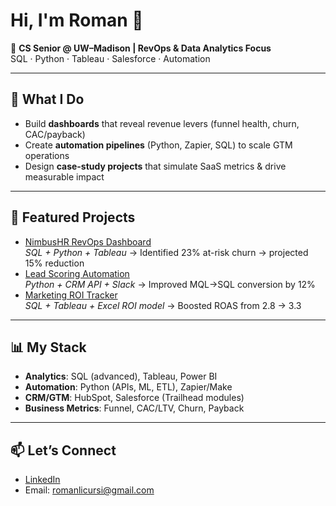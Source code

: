 # Hi, I'm Roman 👋  

🎯 **CS Senior @ UW–Madison | RevOps & Data Analytics Focus**  
SQL · Python · Tableau · Salesforce · Automation  

---

## 🚀 What I Do
- Build **dashboards** that reveal revenue levers (funnel health, churn, CAC/payback)  
- Create **automation pipelines** (Python, Zapier, SQL) to scale GTM operations  
- Design **case-study projects** that simulate SaaS metrics & drive measurable impact  

---

## 📂 Featured Projects
- [NimbusHR RevOps Dashboard](https://github.com/romanlicursi/nimbushr-revops-dashboard)  
   *SQL + Python + Tableau* → Identified 23% at-risk churn → projected 15% reduction  
- [Lead Scoring Automation](https://github.com/romanlicursi/lead-scoring-automation)  
   *Python + CRM API + Slack* → Improved MQL→SQL conversion by 12%  
- [Marketing ROI Tracker](#)  
   *SQL + Tableau + Excel ROI model* → Boosted ROAS from 2.8 → 3.3  

---

## 📊 My Stack
- **Analytics**: SQL (advanced), Tableau, Power BI  
- **Automation**: Python (APIs, ML, ETL), Zapier/Make  
- **CRM/GTM**: HubSpot, Salesforce (Trailhead modules)  
- **Business Metrics**: Funnel, CAC/LTV, Churn, Payback  

---

## 📫 Let’s Connect
- [LinkedIn](https://linkedin.com/in/romanlicursi)  
- Email: romanlicursi@gmail.com  
